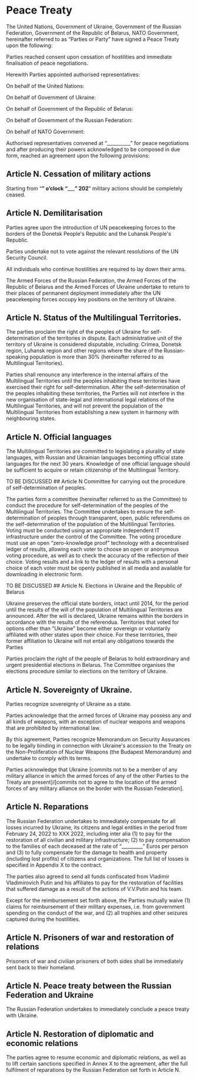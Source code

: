 # Peace Treaty

The United Nations, Government of Ukraine, Government of the Russian Federation, Government of the Republic of Belarus, NATO Government, hereinafter referred to as “Parties or Party” have signed a Peace Treaty upon the following:

Parties reached consent upon cessation of hostilities and immediate finalisation of peace negotiations.

Herewith Parties appointed authorised representatives:

On behalf of the United Nations:

On behalf of Government of Ukraine:

On behalf of Government of the Republic of Belarus:

On behalf of Government of the Russian Federation:

On behalf of NATO Government:

Authorised representatives convened at “__________” for peace negotiations and after producing their powers acknowledged to be composed in due form, reached an agreement upon the following provisions:

## Article N. Cessation of military actions

Starting from “____” o’clock “_________” 202__” military actions should be completely ceased.

## Article N. Demilitarisation

Parties agree upon the introduction of UN peacekeeping forces to the borders of the Donetsk People's Republic and the Luhansk People's Republic.

Parties undertake not to vote against the relevant resolutions of the UN Security Council.

All individuals who continue hostilities are required to lay down their arms.

The Armed Forces of the Russian Federation, the Armed Forces of the Republic of Belarus and the Armed Forces of Ukraine undertake to return to their places of permanent deployment immediately after the UN peacekeeping forces occupy key positions on the territory of Ukraine.

## Article N. Status of the Multilingual Territories.

The parties proclaim the right of the peoples of Ukraine for self-determination of the  territories in dispute. Each administrative unit of the territory of Ukraine is considered disputable, including: Crimea, Donetsk region, Luhansk region and other regions where the share of the Russian-speaking population is more than 30% (hereinafter referred to as Multilingual Territories).

Parties shall renounce any interference in the internal affairs of the Multilingual Territories until the peoples inhabiting these territories have exercised their right for self-determination.
After the self-determination of the peoples inhabiting these territories, the Parties will not interfere in the new organisation of state-legal and international legal relations of the Multilingual Territories, and will not prevent the population of the Multilingual Territories from establishing a new system in harmony with neighbouring states.

## Article N. Official languages

The Multilingual Territories are committed to legislating a plurality of state languages, with Russian and Ukrainian languages becoming official state languages for the next 30 years. Knowledge of one official language should be sufficient to acquire or retain citizenship of the Multilingual Territory.

TO BE DISCUSSED ## Article N Committee for carrying out the procedure of self-determination of peoples.

The parties form a committee (hereinafter referred to as the Committee) to conduct the procedure for self-determination of the peoples of the Multilingual Territories. The Committee undertakes to ensure the self-determination of peoples through transparent, open, public referendums on the self-determination of the population of the Multilingual Territories. Voting must be conducted using an appropriate independent IT infrastructure under the control of the Committee. The voting procedure must use an open “zero-knowledge proof” technology with a decentralised ledger of results, allowing each voter to choose an open or anonymous voting procedure, as well as to check the accuracy of the reflection of their choice. Voting results and a link to the ledger of results with a personal choice of each voter must be openly published in all media and available for downloading in electronic form.

TO BE DISCUSSED ## Article N. Elections in Ukraine and the Republic of Belarus

Ukraine preserves the official state borders, intact until 2014, for the period until the results of the will of the population of Multilingual Territories are announced. After the will is declared, Ukraine remains within the borders in accordance with the results of the referendua. Territories that voted for options other than "Ukraine" become either sovereign or voluntarily affiliated with other states upon their choice. For these territories, their former affiliation to Ukraine will not entail any obligations towards the Parties

Parties proclaim the right of the people of Belarus to hold extraordinary and urgent  presidential elections in Belarus. The Committee organises the elections procedure similar to elections on the territory of Ukraine.

## Article N. Sovereignty of Ukraine.

Parties recognize sovereignty of Ukraine as a state.

Parties acknowledge that the armed forces of Ukraine may possess any and all kinds of weapons, with an exception of nuclear weapons and weapons that are prohibited by international law.

By this agreement, Parties recognize Memorandum on Security Assurances to be legally binding in connection with Ukraine's accession to the Treaty on the Non-Proliferation of Nuclear Weapons (the Budapest Memorandum) and undertake to comply with its terms.

Parties acknowledge that Ukraine [commits not to be a member of any military alliance in which the armed forces of any of the other Parties to the Treaty are present]/[commits not to agree to the location of the armed forces of any military alliance on the border with the Russian Federation].


## Article N. Reparations

The Russian Federation undertakes to immediately compensate for all losses incurred by Ukraine, its citizens and legal entities in the period from February 24, 2022 to XXX 2022, including inter alia (1) to pay for the restoration of all civilian and military infrastructure; (2) to pay compensation to the families of each deceased at the rate of “_________” Euros per person and (3) to fully compensate for the damage to health and property (including lost profits) of citizens and organizations. The full list of losses is specified in Appendix X to the contract.

The parties also agreed to send all funds confiscated from Vladimir Vladimirovich Putin and his affiliates to pay for the restoration of facilities that suffered damage as a result of the actions of V.V.Putin and his team.

Except for the reimbursement set forth above, the Parties mutually waive (1) claims for reimbursement of their military expenses, i.e. from government spending on the conduct of the war, and (2) all trophies and other seizures captured during the hostilities.

## Article N. Prisoners of war and restoration of relations

Prisoners of war and civilian prisoners of both sides shall be immediately sent back to their homeland.


## Article N. Peace treaty between the Russian Federation and Ukraine

The Russian Federation undertakes to immediately conclude a peace treaty with Ukraine.


## Article N. Restoration of diplomatic and economic relations

The parties agree to resume economic and diplomatic relations, as well as to lift certain  sanctions specified in Annex X to the agreement, after the full fulfilment of reparations by the Russian Federation set forth in Article N.
